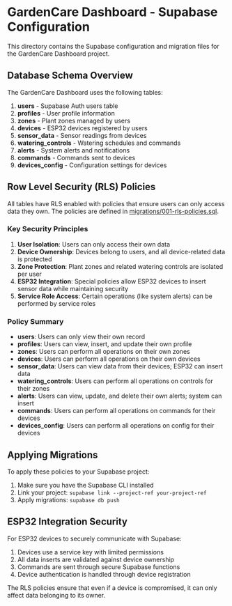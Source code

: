 # GardenCare Dashboard - Supabase Configuration

This directory contains the Supabase configuration and migration files for the GardenCare Dashboard project.

## Database Schema Overview

The GardenCare Dashboard uses the following tables:

1. **users** - Supabase Auth users table
2. **profiles** - User profile information
3. **zones** - Plant zones managed by users
4. **devices** - ESP32 devices registered by users
5. **sensor_data** - Sensor readings from devices
6. **watering_controls** - Watering schedules and commands
7. **alerts** - System alerts and notifications
8. **commands** - Commands sent to devices
9. **devices_config** - Configuration settings for devices

## Row Level Security (RLS) Policies

All tables have RLS enabled with policies that ensure users can only access data they own. The policies are defined in [migrations/001-rls-policies.sql](migrations/001-rls-policies.sql).

### Key Security Principles

1. **User Isolation**: Users can only access their own data
2. **Device Ownership**: Devices belong to users, and all device-related data is protected
3. **Zone Protection**: Plant zones and related watering controls are isolated per user
4. **ESP32 Integration**: Special policies allow ESP32 devices to insert sensor data while maintaining security
5. **Service Role Access**: Certain operations (like system alerts) can be performed by service roles

### Policy Summary

- **users**: Users can only view their own record
- **profiles**: Users can view, insert, and update their own profile
- **zones**: Users can perform all operations on their own zones
- **devices**: Users can perform all operations on their own devices
- **sensor_data**: Users can view data from their devices; ESP32 can insert data
- **watering_controls**: Users can perform all operations on controls for their zones
- **alerts**: Users can view, update, and delete their own alerts; system can insert
- **commands**: Users can perform all operations on commands for their devices
- **devices_config**: Users can perform all operations on config for their devices

## Applying Migrations

To apply these policies to your Supabase project:

1. Make sure you have the Supabase CLI installed
2. Link your project: `supabase link --project-ref your-project-ref`
3. Apply migrations: `supabase db push`

## ESP32 Integration Security

For ESP32 devices to securely communicate with Supabase:

1. Devices use a service key with limited permissions
2. All data inserts are validated against device ownership
3. Commands are sent through secure Supabase functions
4. Device authentication is handled through device registration

The RLS policies ensure that even if a device is compromised, it can only affect data belonging to its owner.